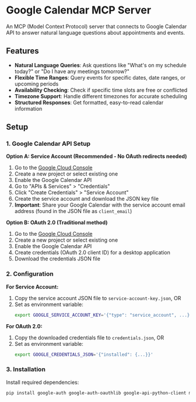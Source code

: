 # Google Calendar MCP Server

An MCP (Model Context Protocol) server that connects to Google Calendar API to answer natural language questions about appointments and events.

## Features

- **Natural Language Queries**: Ask questions like "What's on my schedule today?" or "Do I have any meetings tomorrow?"
- **Flexible Time Ranges**: Query events for specific dates, date ranges, or upcoming periods
- **Availability Checking**: Check if specific time slots are free or conflicted
- **Timezone Support**: Handle different timezones for accurate scheduling
- **Structured Responses**: Get formatted, easy-to-read calendar information

## Setup

### 1. Google Calendar API Setup

**Option A: Service Account (Recommended - No OAuth redirects needed)**

1. Go to the [Google Cloud Console](https://console.cloud.google.com/)
2. Create a new project or select existing one
3. Enable the Google Calendar API
4. Go to "APIs & Services" > "Credentials"
5. Click "Create Credentials" > "Service Account"
6. Create the service account and download the JSON key file
7. **Important**: Share your Google Calendar with the service account email address (found in the JSON file as `client_email`)

**Option B: OAuth 2.0 (Traditional method)**

1. Go to the [Google Cloud Console](https://console.cloud.google.com/)
2. Create a new project or select existing one
3. Enable the Google Calendar API
4. Create credentials (OAuth 2.0 client ID) for a desktop application
5. Download the credentials JSON file

### 2. Configuration

**For Service Account:**
1. Copy the service account JSON file to `service-account-key.json`, OR
2. Set as environment variable:
   ```bash
   export GOOGLE_SERVICE_ACCOUNT_KEY='{"type": "service_account", ...}'
   ```

**For OAuth 2.0:**
1. Copy the downloaded credentials file to `credentials.json`, OR
2. Set as environment variable:
   ```bash
   export GOOGLE_CREDENTIALS_JSON='{"installed": {...}}'
   ```

### 3. Installation

Install required dependencies:
```bash
pip install google-auth google-auth-oauthlib google-api-python-client mcp python-dateutil pytz
